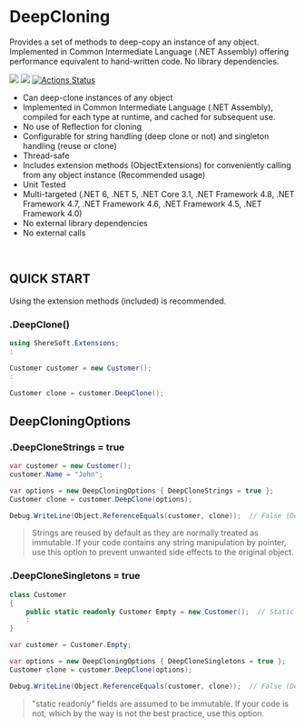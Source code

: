# DeepCloning
Provides a set of methods to deep-copy an instance of any object. Implemented in Common Intermediate Language (.NET Assembly) offering performance equivalent to hand-written code. No library dependencies.

[![](https://img.shields.io/nuget/v/ShereSoft.DeepCloning.svg)](https://www.nuget.org/packages/ShereSoft.DeepCloning/)
[![](https://img.shields.io/nuget/dt/ShereSoft.DeepCloning)](https://www.nuget.org/packages/ShereSoft.DeepCloning/)
[![Actions Status](https://github.com/ShereSoft/DeepCloning/workflows/Build/badge.svg)](https://github.com/ShereSoft/DeepCloning/actions)

* Can deep-clone instances of any object
* Implemented in Common Intermediate Language (.NET Assembly), compiled for each type at runtime, and cached for subsequent use. 
* No use of Reflection for cloning
* Configurable for string handling (deep clone or not) and singleton handling (reuse or clone)
* Thread-safe
* Includes extension methods (ObjectExtensions) for conveniently calling from any object instance (Recommended usage)
* Unit Tested
* Multi-targeted (.NET 6, .NET 5, .NET Core 3.1, .NET Framework 4.8, .NET Framework 4.7, .NET Framework 4.6, .NET Framework 4.5, .NET Framework 4.0)
* No external library dependencies
* No external calls
<br />

## QUICK START
Using the extension methods (included) is recommended.

### .DeepClone()
``` csharp
using ShereSoft.Extensions;
:

Customer customer = new Customer();
:

Customer clone = customer.DeepClone();
```

## DeepCloningOptions 

### .DeepCloneStrings = true
``` csharp
var customer = new Customer();
customer.Name = "John";

var options = new DeepCloningOptions { DeepCloneStrings = true };
Customer clone = customer.DeepClone(options);

Debug.WriteLine(Object.ReferenceEquals(customer, clone));  // False (Default is reuse, NOT deep copy)
```
> Strings are reused by default as they are normally treated as immutable. If your code contains any string manipulation by pointer, use this option to prevent unwanted side effects to the original object.

### .DeepCloneSingletons = true
``` csharp
class Customer
{
    public static readonly Customer Empty = new Customer();  // Static readonly fields as singletons
    :
}

var customer = Customer.Empty;

var options = new DeepCloningOptions { DeepCloneSingletons = true };
Customer clone = customer.DeepClone(options);

Debug.WriteLine(Object.ReferenceEquals(customer, clone));  // False (Default is reuse, NOT deep copy)
```
> "static readonly" fields are assumed to be immutable. If your code is not, which by the way is not the best practice, use this option.
> 
